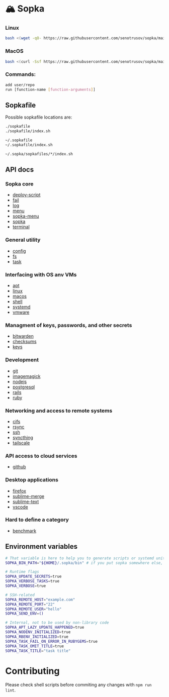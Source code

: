 # 🏔️ Sopka

### Linux
```sh
bash <(wget -qO- https://raw.githubusercontent.com/senotrusov/sopka/main/deploy.sh) [commands...]
```

### MacOS
```sh
bash <(curl -Ssf https://raw.githubusercontent.com/senotrusov/sopka/main/deploy.sh) [commands...]
```

### Commands: 
```sh
add user/repo
run [function-name [function-arguments]]
```

## Sopkafile

Possible sopkafile locations are:

```sh
./sopkafile
./sopkafile/index.sh

~/.sopkafile
~/.sopkafile/index.sh

~/.sopka/sopkafiles/*/index.sh
```

## API docs

<!-- API TOC BEGIN -->

### Sopka core

* [deploy-script](docs/lib/deploy-script.md)
* [fail](docs/lib/fail.md)
* [log](docs/lib/log.md)
* [menu](docs/lib/menu.md)
* [sopka-menu](docs/lib/sopka-menu.md)
* [sopka](docs/lib/sopka.md)
* [terminal](docs/lib/terminal.md)

### General utility

* [config](docs/lib/config.md)
* [fs](docs/lib/fs.md)
* [task](docs/lib/task.md)

### Interfacing with OS anv VMs

* [apt](docs/lib/apt.md)
* [linux](docs/lib/linux.md)
* [macos](docs/lib/macos.md)
* [shell](docs/lib/shell.md)
* [systemd](docs/lib/systemd.md)
* [vmware](docs/lib/vmware.md)

### Managment of keys, passwords, and other secrets

* [bitwarden](docs/lib/bitwarden.md)
* [checksums](docs/lib/checksums.md)
* [keys](docs/lib/keys.md)

### Development

* [git](docs/lib/git.md)
* [imagemagick](docs/lib/imagemagick.md)
* [nodejs](docs/lib/nodejs.md)
* [postgresql](docs/lib/postgresql.md)
* [rails](docs/lib/rails.md)
* [ruby](docs/lib/ruby.md)

### Networking and access to remote systems

* [cifs](docs/lib/cifs.md)
* [rsync](docs/lib/rsync.md)
* [ssh](docs/lib/ssh.md)
* [syncthing](docs/lib/syncthing.md)
* [tailscale](docs/lib/tailscale.md)

### API access to cloud services

* [github](docs/lib/github.md)

### Desktop applications

* [firefox](docs/lib/firefox.md)
* [sublime-merge](docs/lib/sublime-merge.md)
* [sublime-text](docs/lib/sublime-text.md)
* [vscode](docs/lib/vscode.md)

### Hard to define a category

* [benchmark](docs/lib/benchmark.md)

<!-- API TOC END -->

## Environment variables

```sh
# That variable is here to help you to generate scripts or systemd units that might need to use sopka
SOPKA_BIN_PATH="${HOME}/.sopka/bin" # if you put sopka somewhere else, then value will be different

# Runtime flags
SOPKA_UPDATE_SECRETS=true
SOPKA_VERBOSE_TASKS=true
SOPKA_VERBOSE=true

# SSH-related
SOPKA_REMOTE_HOST="example.com"
SOPKA_REMOTE_PORT="22"
SOPKA_REMOTE_USER="hello"
SOPKA_SEND_ENV=()

# Internal, not to be used by non-library code
SOPKA_APT_LAZY_UPDATE_HAPPENED=true
SOPKA_NODENV_INITIALIZED=true
SOPKA_RBENV_INITIALIZED=true
SOPKA_TASK_FAIL_ON_ERROR_IN_RUBYGEMS=true
SOPKA_TASK_OMIT_TITLE=true
SOPKA_TASK_TITLE="task title"
```

# Contributing

Please check shell scripts before commiting any changes with `npm run lint`.
